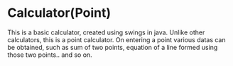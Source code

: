 # Calculator(Point)
This is a basic calculator, created using swings in java. Unlike other calculators, this is a point calculator. On entering a point various datas can be obtained, such as sum of two points, equation of a line formed using those two points.. and so on. 
